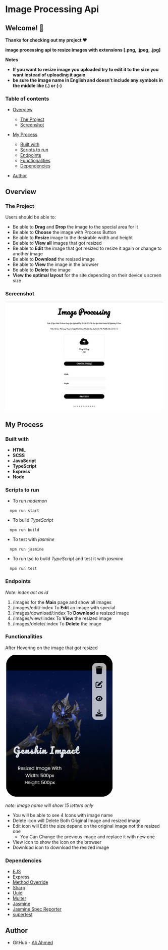 # Image Processing Api

## Welcome! 👋

**Thanks for checking out my project ❤**

**image processing api to resize images with extensions [.png, .jpeg, .jpg]**

**Notes**

- **If you want to resize image you uploaded try to edit it to the size you want instead of uploading it
  again**
- **be sure the image name in English and doesn't include any symbols in the middle like (.) or (-)**

### Table of contents

- [Overview](#overview)
    - [The Project](#The-Project)
    - [Screenshot](#Screenshot)

- [My Process](#my-process)
    - [Built with](#built-with)
    - [Scripts to run](#scripts-to-run)
    - [Endpoints](#endpoints)
    - [Functionalities](#Functionalities)
    - [Dependencies](#dependencies)
- [Author](#author)

## Overview

### The Project

Users should be able to:

- Be able to **Drag** and **Drop** the image to the special area for it
- Be able to **Choose** the image with Process Button
- Be able to **Resize** image to the desirable width and height
- Be able to **View all** images that got resized
- Be able to **Edit** the image that got resized to resize it again or change to another image
- Be able to **Download** the resized image
- Be able to **View** the image in the browser
- Be able to **Delete** the image
- **View the optimal layout** for the site depending on their device's screen size

### Screenshot

![Main](./static/assets/images/ImageProcessingApi.jpg)

## My Process

### Built with

- **HTML**
- **SCSS**
- **JavaScript**
- **TypeScript**
- **Express**
- **Node**

### Scripts to run

- To run _nodemon_

```
  npm run start
```

- To build _TypeScript_

```
  npm run build
```

- To test with _jasmine_

```
  npm run jasmine
```

- To run tsc to build _TypeScript_ and test it with _jasmine_

```
  npm run test 
```

### Endpoints

_Note: index act as id_

1. /images for the **Main** page and show all images
2. /images/edit/:index To **Edit** an image with special
3. /images/download/:index To **Download** a resized image
4. /images/view/:index To **View** the resized image
5. /images/delete/:index To **Delete** the image

### Functionalities

After Hovering on the image that got resized

![Sample](./static/assets/images/PicExample.png)

_note: image name will show 15 letters only_

- You will be able to see 4 Icons with image name
- Delete icon will Delete Both Original Image and resized image
- Edit icon will Edit the size depend on the original image not the resized one
    - You Can Change the previous image and replace it with new one
- View icon to show the icon on the browser
- Download icon to download the resized image

### Dependencies

- [EJS](https://www.npmjs.com/package/ejs)
- [Express](https://www.npmjs.com/package/express)
- [Method Override](https://www.npmjs.com/package/method-override)
- [Sharp](https://www.npmjs.com/package/sharp)
- [Uuid](https://www.npmjs.com/package/uuid)
- [Multer](https://www.npmjs.com/package/multer)
- [Jasmine](https://www.npmjs.com/package/jasmine)
- [Jasmine Spec Reporter](https://www.npmjs.com/package/jasmine-spec-reporter)
- [supertest](https://www.npmjs.com/package/supertest)

## Author

- GitHub - [Ali Ahmed](https://github.com/Dany-GitHub)